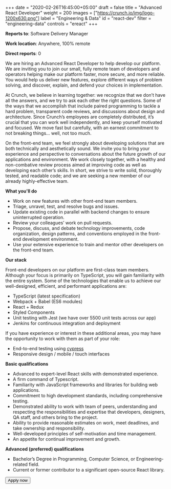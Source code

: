 +++
date = "2020-02-26T16:45:00+05:00"
draft = false
title = "Advanced React Developer"
weight = 200
images = ["https://crunch.io/img/logo-1200x630.png"]
label = "Engineering & Data"
id = "react-dev"
filter = "engineering-data"
controls = "ereact"
+++

**Reports to**: Software Delivery Manager

**Work location**: Anywhere, 100% remote

**Direct reports**: 0

We are hiring an Advanced React Developer to help develop our platform. We are inviting you to join our small, fully remote team of developers and operators helping make our platform faster, more secure, and more reliable. You would help us deliver new features, explore different ways of problem solving, and discover, explain, and defend your choices in implementation. 

At Crunch, we believe in learning together: we recognize that we don’t have all the answers, and we try to ask each other the right questions. Some of the ways that we accomplish that include paired programming to tackle a hard problem, transparent code reviews, and discussions about design and architecture. Since Crunch’s employees are completely distributed, it’s crucial that you can work well independently, and keep yourself motivated and focused. We move fast but carefully, with an earnest commitment to not breaking things… well, not too much.

On the front-end team, we feel strongly about developing solutions that are both technically and aesthetically sound. We invite you to bring your experience and perspective to conversations about the future growth of our applications and environment. We work closely together, with a healthy and non-combative review process aimed at improving code as well as developing each other’s skills. In short, we strive to write solid, thoroughly tested, and readable code; and we are seeking a new member of our already highly-effective team.

**What you'll do**

- Work on new features with other front-end team members.
- Triage, unravel, test, and resolve bugs and issues.
- Update existing code in parallel with backend changes to ensure uninterrupted operation.
- Review your colleagues’ work on pull requests.
- Propose, discuss, and debate technology improvements, code organization, design patterns, and conventions employed in the front-end development environment.
- Use your extensive experience to train and mentor other developers on the front-end team.

**Our stack**

Front-end developers on our platform are first-class team members. Although your focus is primarily on TypeScript, you will gain familiarity with the entire system. Some of the technologies that enable us to achieve our well-designed, efficient, and performant applications are:

- TypeScript (latest specification)
- Webpack + Babel (ES6 modules)
- React + Redux
- Styled Components
- Unit testing with Jest (we have over 5500 unit tests across our app)
- Jenkins for continuous integration and deployment

If you have experience or interest in these additional areas, you may have the opportunity to work with them as part of your role:

- End-to-end testing using [cypress](https://www.cypress.io/)
- Responsive design / mobile / touch interfaces

**Basic qualifications**

- Advanced to expert-level React skills with demonstrated experience. 
- A firm command of Typescript.
- Familiarity with JavaScript frameworks and libraries for building web applications.
- Commitment to high development standards, including comprehensive testing.
- Demonstrated ability to work with team of peers, understanding and respecting the responsibilities and expertise that developers, designers, QA staff, and others bring to the project.
- Ability to provide reasonable estimates on work, meet deadlines, and take ownership and responsibility.
- Well-developed principles of self-motivation and time management.
- An appetite for continual improvement and growth.

**Advanced (preferred) qualifications**

- Bachelor’s Degree in Programming, Computer Science, or Engineering-related field.
- Current or former contributor to a significant open-source React library.

<button class="btn btn-success" onclick="location.href='https://jobs.smartrecruiters.com/oneclick-ui/company/YouGov1/publication/19d99e64-f9b4-4167-a2e6-e1967b0d2e2f?dcr_id=DCRA1';">Apply now</button>
